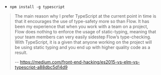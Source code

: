 - `npm install -g typescript`

>The main reason why I prefer TypeScript at the current point in time is that it encourages the use of type-safety more so than Flow. It has been my experience that when you work with a team on a project, Flow does nothing to enforce the usage of static-typing, meaning that your team members can very easily sidestep Flow’s type-checking. With TypeScript, it is a given that anyone working on the project will be using static typing and you end up with higher quality code as a result.
>
>-- https://medium.com/front-end-hacking/es2015-vs-elm-vs-typescript-a88dbc5d14d9
